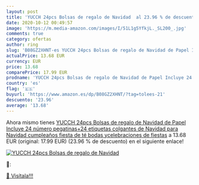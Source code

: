 ```yaml
---
layout: post
title: 'YUCCH 24pcs Bolsas de regalo de Navidad  al 23.96 % de descuento'
date: 2020-10-12 00:49:57
image: 'https://m.media-amazon.com/images/I/51L1g5YfkjL._SL200_.jpg'
comments: true
category: ofertas
author: ring
slug: 'B08GZ2XHNT-es YUCCH 24pcs Bolsas de regalo de Navidad de Papel Incluye 24 número pegatinas+24 etiquetas colgantes de Navidad para Navidad  cumpleaños  fiesta de té  bodas ycelebraciones de fiestas'
actualPrice: 13.68 EUR
currency: EUR
price: 13.68
comparePrice: 17.99 EUR
prodname: 'YUCCH 24pcs Bolsas de regalo de Navidad de Papel Incluye 24 número pegatinas+24 etiquetas colgantes de Navidad para Navidad  cumpleaños  fiesta de té  bodas ycelebraciones de fiestas'
country: 'es'
flag: '🇪🇸'
buyurl: 'https://www.amazon.es/dp/B08GZ2XHNT/?tag=tolees-21'
descuento: '23.96'
average: '13.68'
---
```


Ahora mismo tienes [YUCCH 24pcs Bolsas de regalo de Navidad de Papel Incluye 24 número pegatinas+24 etiquetas colgantes de Navidad para Navidad  cumpleaños  fiesta de té  bodas ycelebraciones de fiestas](https://www.amazon.es/dp/B08GZ2XHNT/?tag=tolees-21) a 13.68 EUR (original: 17.99 EUR) (23.96 %  de descuento) en el siguiente enlace!

[![YUCCH 24pcs Bolsas de regalo de Navidad ](https://m.media-amazon.com/images/I/51L1g5YfkjL._SL200_.jpg)](https://www.amazon.es/dp/B08GZ2XHNT/?tag=tolees-21)

🔎:


[🛒 Visítala!!!](https://www.amazon.es/dp/B08GZ2XHNT/?tag=tolees-21)
